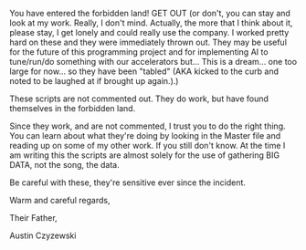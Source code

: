 You have entered the forbidden land! GET OUT (or don't, you can stay and look at my work. Really, I don't mind. 
Actually, the more that I think about it, please stay, I get lonely and could really use the company. I worked pretty hard on 
these and they were immediately thrown out. They may be useful for the future of this programming project and for implementing 
AI to tune/run/do something with our accelerators but... This is a dream... one too large for now... so they have been "tabled" (AKA kicked to the curb and noted to be laughed at if brought up again.).)


These scripts are not commented out. They do work, but have found themselves in the forbidden land.

Since they work, and are not commented, I trust you to do the right thing. You can learn about what they're doing by looking in
the Master file and reading up on some of my other work. If you still don't know. At the time I am writing this the scripts 
are almost solely for the use of gathering BIG DATA, not the song, the data.

Be careful with these, they're sensitive ever since the incident.

Warm and careful regards,

Their Father,

Austin Czyzewski
